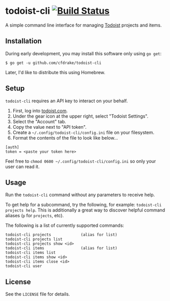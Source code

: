 # todoist-cli [![Build Status](https://travis-ci.org/cfdrake/todoist-cli.svg?branch=master)](https://travis-ci.org/cfdrake/todoist-cli)

A simple command line interface for managing [Todoist](http://todoist.com) projects and items.

## Installation

During early development, you may install this software only using `go get`:

    $ go get -u github.com/cfdrake/todoist-cli

Later, I'd like to distribute this using Homebrew.

## Setup

`todoist-cli` requires an API key to interact on your behalf.

1. First, log into [todoist.com](http://todoist.com).
2. Under the gear icon at the upper right, select "Todoist Settings".
3. Select the "Account" tab.
4. Copy the value next to "API token".
5. Create a `~/.config/todoist-cli/config.ini` file on your filesystem.
6. Format the contents of the file to look like below...

```
[auth]
token = <paste your token here>
```

Feel free to `chmod 0600 ~/.config/todoist-cli/config.ini` so only your user can read it.

## Usage

Run the `todoist-cli` command without any parameters to receive help.

To get help for a subcommand, try the following, for example: `todoist-cli projects help`. This is
additionally a great way to discover helpful command aliases (`p` for `projects`, etc).

The following is a list of currently supported commands:

```
todoist-cli projects             (alias for list)
todoist-cli projects list
todoist-cli projects show <id>
todoist-cli items                (alias for list)
todoist-cli items list
todoist-cli items show <id>
todoist-cli items close <id>
todoist-cli user
```

## License

See the `LICENSE` file for details.
